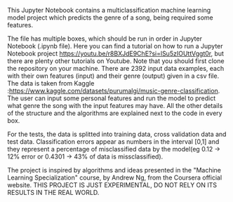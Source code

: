 This Jupyter Notebook contains a multiclassification machine learning model project which predicts the genre of a song, being required some features.

The file has multiple boxes, which should be run in order in Jupyter Notebook (.ipynb file). Here you can find a tutorial on how to run a Jupyter Notebook project https://youtu.be/r8BXJdE9ChE?si=lSu5zIOUttVggt0r, but there are plenty other tutorials on Youtube. Note that you should first clone the repository on your machine.  There are 2392 input data examples, each with their own features (input) and their genre (output) given in a csv file.  The data is taken from Kaggle :https://www.kaggle.com/datasets/purumalgi/music-genre-classification. The user can  input some personal features and run the model to predict what genre the song with the input features may have. All the other details of the structure and the algorithms are explained next to the code in every box.


For the tests, the data is splitted into training data, cross validation data and test data. Classification errors appear as numbers in the interval [0,1] and they represent a percentage of misclassified data by the model(eg 0.12 -> 12% error or 0.4301 -> 43% of data is missclassified).

The project is inspired by algorithms and ideas presented in the "Machine Learning Specialization" course, by Andrew Ng, from the Coursera official website. THIS PROJECT IS JUST EXPERIMENTAL, DO NOT RELY ON ITS RESULTS IN THE REAL WORLD.
